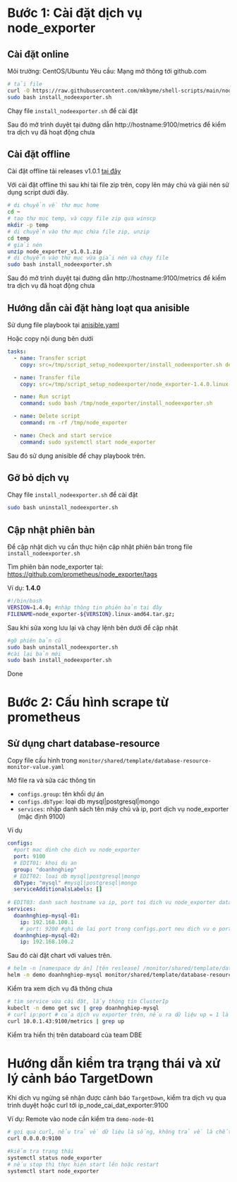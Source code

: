 # Bước 1: Cài đặt dịch vụ node_exporter

## Cài đặt online

Môi trường: CentOS/Ubuntu
Yêu cầu: Mạng mở thông tới github.com

```sh
# tải file
curl -O https://raw.githubusercontent.com/mkbyme/shell-scripts/main/node_exporter/install_nodeexporter.sh
sudo bash install_nodeexporter.sh
```

Chạy file `install_nodeexporter.sh` để cài đặt

Sau đó mở trình duyệt tại đường dẫn http://hostname:9100/metrics để kiểm tra dịch vụ đã hoạt động chưa

## Cài đặt offline

Cài đặt offline tải releases v1.0.1 [tại đây](https://github.com/mkbyme/shell-scripts/releases/download/node_exporter_v1.0.1/node_exporter_v1.0.1.zip)

Với cài đặt offline thì sau khi tài file zip trên, copy lên máy chủ và giải nén sử dụng script dưới đây.

```sh
# di chuyển về thư mục home
cd ~
# tạo thư mục temp, và copy file zip qua winscp
mkdir -p temp
# di chuyển vào thư mục chứa file zip, unzip
cd temp
# giải nén
unzip node_exporter_v1.0.1.zip
# di chuyển vào thư mục vừa giải nén và chạy file 
sudo bash install_nodeexporter.sh
```

Sau đó mở trình duyệt tại đường dẫn http://hostname:9100/metrics để kiểm tra dịch vụ đã hoạt động chưa

## Hướng dẫn cài đặt hàng loạt qua anisible

Sử dụng file playbook tại [anisible.yaml](/node_exporter/anisible.yml)

Hoặc copy nội dung bên dưới

```yaml
tasks:
  - name: Transfer script
    copy: src=/tmp/script_setup_nodeexporter/install_nodeexporter.sh dest=/tmp/node_exporter mode=0755

  - name: Transfer file
    copy: src=/tmp/script_setup_nodeexporter/node_exporter-1.4.0.linux-amd64.tar.gz dest=/tmp/node_exporter

  - name: Run script
    command: sudo bash /tmp/node_exporter/install_nodeexporter.sh

  - name: Delete script
    command: rm -rf /tmp/node_exporter

  - name: Check and start service
    command: sudo systemctl start node_exporter
```

Sau đó sử dụng anisible để chạy playbook trên.

## Gỡ bỏ dịch vụ

Chạy file `install_nodeexporter.sh` để cài đặt

```sh
sudo bash uninstall_nodeexporter.sh
```

## Cập nhật phiên bản

Để cập nhật dịch vụ cần thực hiện cập nhật phiên bản trong file `install_nodeexporter.sh`

Tìm phiên bản node_exporter tại: https://github.com/prometheus/node_exporter/tags

Ví dụ: **1.4.0**

```sh
#!/bin/bash
VERSION=1.4.0; #nhập thông tin phiên bản tại đây
FILENAME=node_exporter-${VERSION}.linux-amd64.tar.gz;
```

Sau khi sửa xong lưu lại và chạy lệnh bên dưới để cập nhật

```sh
#gỡ phiên bản cũ
sudo bash uninstall_nodeexporter.sh
#cài lại bản mới
sudo bash install_nodeexporter.sh
```

Done

# Bước 2: Cấu hình scrape từ prometheus

## Sử dụng chart database-resource

Copy file cấu hình trong `monitor/shared/template/database-resource-monitor-value.yaml`

Mở file ra và sửa các thông tin

- `configs.group`: tên khối dự án
- `configs.dbType`: loại db mysql|postgresql|mongo
- `services`: nhập danh sách tên máy chủ và ip, port dịch vụ node_exporter (mặc định 9100)

Ví dụ

```yaml
configs:
  #port mac dinh cho dich vu node_exporter
  port: 9100 
  # EDIT01: khoi du an
  group: "doanhnghiep"
  # EDIT02: loai db mysql|postgresql|mongo
  dbType: "mysql" #mysql|postgresql|mongo
  serviceAdditionalsLabels: []
  
# EDIT03: danh sach hostname va ip, port toi dich vu node_exporter database
services:
  doanhnghiep-mysql-01:
    ip: 192.168.100.1
    # port: 9200 #ghi de lai port trong configs.port neu dich vu o port khac  
  doanhnghiep-mysql-02:
    ip: 192.168.100.2
```

Sau đó cài đặt chart với values trên.

```sh
# helm -n [namespace dự án] [tên reslease] /monitor/shared/template/database-resources-monitor -f  atabase-resource-monitor-value.yaml
helm -n demo doanhnghiep-mysql monitor/shared/template/database-resources-monitor -f  atabase-resource-monitor-value.yaml
```

Kiểm tra xem dịch vụ đã thông chưa

```sh
# tìm service vừa cài đặt, lấy thông tin ClusterIp
kubeclt -n demo get svc | grep doanhnghiep-mysql 
# curl ip:port # của dịch vụ exporter trên, nếu ra dữ liệu up = 1 là ok
curl 10.0.1.43:9100/metrics | grep up
```

Kiểm tra hiển thị trên databoard của team DBE

# Hướng dẫn kiểm tra trạng thái và xử lý cảnh báo TargetDown

Khi dịch vụ ngừng sẽ nhận được cảnh báo `TargetDown`, kiểm tra dịch vụ qua trình duyệt hoặc curl tới ip_node_cai_dat_exporter:9100

Ví dụ: Remote vào node cần kiểm tra `demo-node-01`

```sh
# gọi qua curl, nếu trả về dữ liệu là sống, không trả về là chết
curl 0.0.0.0:9100
```

```sh
#kiểm tra trạng thái
systemctl status node_exporter
# nếu stop thì thực hiện start lên hoặc restart
systemctl start node_exporter
```
